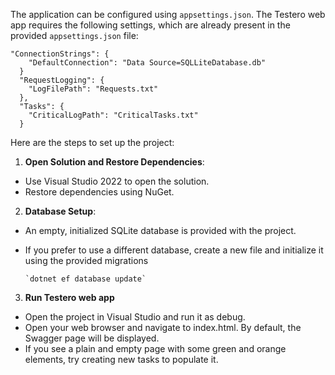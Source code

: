 The application can be configured using `appsettings.json`. The Testero web app requires the following settings, which are already present in the provided `appsettings.json` file:

    "ConnectionStrings": {
        "DefaultConnection": "Data Source=SQLLiteDatabase.db"
      }
      "RequestLogging": {
        "LogFilePath": "Requests.txt"
      },
      "Tasks": {
        "CriticalLogPath": "CriticalTasks.txt"
      }

Here are the steps to set up the project:

 1.  **Open Solution and Restore Dependencies**:
-   Use Visual Studio 2022 to open the solution.
-   Restore dependencies using NuGet.

 2.  **Database Setup**:
-   An empty, initialized SQLite database is provided with the project.
-   If you prefer to use a different database, create a new file and initialize it using the provided migrations
        
        `dotnet ef database update`
 
 3. **Run Testero web app**
- Open the project in Visual Studio and run it as debug.
- Open your web browser and navigate to index.html. By default, the Swagger page will be displayed.
- If you see a plain and empty page with some green and orange elements, try creating new tasks to populate it.